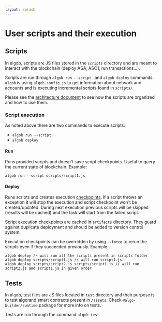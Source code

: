 ```yaml
---
layout: splash
---
```


# User scripts and their execution

## Scripts

In algob, scripts are JS files stored in the `scripts` directory and are meant to interact with the blockchain (deploy ASA, ASC1, run transactions...).

Scripts are run through `algob run --script ` and `algob deploy` commands. `algob` is using `algob.config.js` to get information about network and accounts and is executing incremental scripts found in `scripts/`.

Please see the [architecture document](https://paper.dropbox.com/published/Algorand-builder-specs--A7njBF~7_VHYy0l3m3RAKgYVBg-c4ycJtlcmEaRIbptAPqNYS6#:h2=Scripts) to see how the scripts are organized and how to use them.

### Script execution

As noted above there are two commands to execute scripts:

- `algob run --script `
- `algob deploy`

#### Run

Runs provided scripts and doesn't save script checkpoints.
Useful to query the current state of blockchain.
Example:

    algob run --script scripts/script1.js

#### Deploy

Runs scripts and creates execution [checkpoints](https://scale-it.github.io/algo-builder/guide/execution-checkpoints.html).
If a script throws an exception it will stop the execution and script checkpoint won't be created/updated.
During next execution previous scripts will be skipped (results will be cached) and the task will start from the failed script.

Script execution checkpoints are cached in `artifacts` directory.
They guard against duplicate deployment and should be added to version control system.

Execution checkpoints can be overridden by using `--force` to rerun the scripts even if they succeeded previously.
Example:

    algob deploy // will run all the scripts present in scripts folder
    algob deploy scripts/script1.js // will run script1.js.
    algob deploy scripts/script2.js scripts/script1.js // will run script2.js and script1.js in given order

## Tests

In algob, test files are JS files located in `test` directory and their purpose is to test algorand smart contracts present in `/assets`. Check `@algo-builder/runtime` package for more info on tests.

Tests are run through the command `algob test`.
